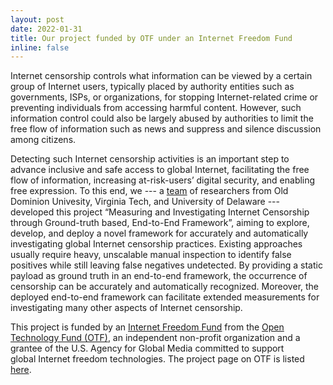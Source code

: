 ```yaml
---
layout: post
date: 2022-01-31
title: Our project funded by OTF under an Internet Freedom Fund
inline: false
---
```


Internet censorship controls what information can be viewed by a certain group of Internet users, typically placed by authority entities such as governments, ISPs, or organizations, for stopping Internet-related crime or preventing individuals from accessing harmful content. However, such information control could also be largely abused by authorities to limit the free flow of information such as news and suppress and silence discussion among citizens.

Detecting such Internet censorship activities is an important step to advance inclusive and safe access to global Internet, facilitating the free flow of information, increasing at-risk-users’ digital security, and enabling free expression. To this end, we --- a <a href="/team/">team</a> of researchers from Old Dominion Univesity, Virginia Tech, and University of Delaware --- developed this project “Measuring and Investigating Internet Censorship through Ground-truth based, End-to-End Framework”, aiming to explore, develop, and deploy a novel framework for accurately and automatically investigating global Internet censorship practices. Existing approaches usually require heavy, unscalable manual inspection to identify false positives while still leaving false negatives undetected. By providing a static payload as ground truth in an end-to-end framework, the occurrence of censorship can be accurately and automatically recognized. Moreover, the deployed end-to-end framework can facilitate extended measurements for investigating many other aspects of Internet censorship.

This project is funded by an <a href="https://www.opentech.fund/funds/internet-freedom-fund/">Internet Freedom Fund</a> from the <a href="https://www.opentech.fund/">Open Technology Fund (OTF)</a>, an independent non-profit organization and a grantee of the U.S. Agency for Global Media committed to support global Internet freedom technologies. The project page on OTF is listed <a href="https://www.opentech.fund/results/supported-projects/measuring-censorship-with-accuracy-of-ground-truth/">here</a>.